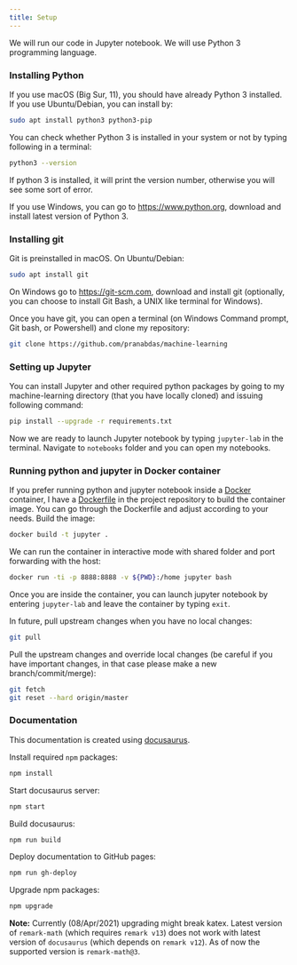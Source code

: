 ```yaml
---
title: Setup
---
```


We will run our code in Jupyter notebook. We will use Python 3 programming
language.

### Installing Python
If you use macOS (Big Sur, 11), you should have already Python 3 installed. If
you use Ubuntu/Debian, you can install by:
```bash
sudo apt install python3 python3-pip
```

You can check whether Python 3 is installed in your system or not by typing
following in a terminal:
```bash
python3 --version
```
If python 3 is installed, it will print the version number, otherwise you will
see some sort of error.

If you use Windows, you can go to <https://www.python.org>, download and
install latest version of Python 3.

### Installing git
Git is preinstalled in macOS. On Ubuntu/Debian:
```bash
sudo apt install git
```

On Windows go to <https://git-scm.com>, download and install git (optionally,
you can choose to install Git Bash, a UNIX like terminal for Windows).

Once you have git, you can open a terminal (on Windows Command prompt, Git bash,
or Powershell) and clone my repository:
```bash
git clone https://github.com/pranabdas/machine-learning
```

### Setting up Jupyter
You can install Jupyter and other required python packages by going to my
machine-learning directory (that you have locally cloned) and issuing following
command:
```bash
pip install --upgrade -r requirements.txt
```

Now we are ready to launch Jupyter notebook by typing `jupyter-lab` in the
terminal. Navigate to `notebooks` folder and you can open my notebooks.

### Running python and jupyter in Docker container
If you prefer running python and jupyter notebook inside a [Docker](
https://www.docker.com) container, I have a [Dockerfile](
https://github.com/pranabdas/machine-learning/blob/master/Dockerfile) in the
project repository to build the container image. You can go through the
Dockerfile and adjust according to your needs. Build the image:

```bash
docker build -t jupyter .
```

We can run the container in interactive mode with shared folder and port
forwarding with the host:

```bash
docker run -ti -p 8888:8888 -v ${PWD}:/home jupyter bash
```

Once you are inside the container, you can launch jupyter notebook by entering
`jupyter-lab` and leave the container by typing `exit`.

In future, pull upstream changes when you have no local changes:
```bash
git pull
```

Pull the upstream changes and override local changes (be careful if you have
important changes, in that case please make a new branch/commit/merge):
```bash
git fetch
git reset --hard origin/master
```

### Documentation
This documentation is created using [docusaurus](https://docusaurus.io/).

Install required `npm` packages:
```bash
npm install
```

Start docusaurus server:
```bash
npm start
```

Build docusaurus:
```bash
npm run build
```

Deploy documentation to GitHub pages:
```bash
npm run gh-deploy
```

Upgrade npm packages:
```bash
npm upgrade
```
**Note:** Currently (08/Apr/2021) upgrading might break katex. Latest version of
`remark-math` (which requires `remark v13`) does not work with latest version of
`docusaurus` (which depends on `remark v12`). As of now the supported version is
`remark-math@3`.
